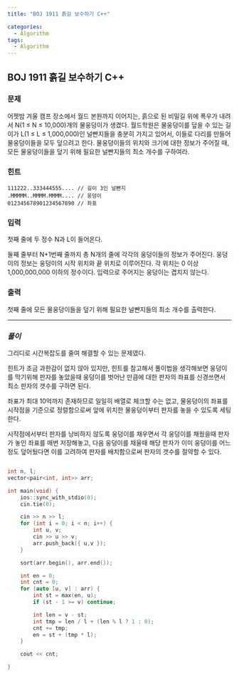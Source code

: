 ```yaml
---
title: "BOJ 1911 흙길 보수하기 C++"

categories:
  - Algorithm
tags:
  - Algorithm
---
```


## BOJ 1911 흙길 보수하기 C++

### 문제

어젯밤 겨울 캠프 장소에서 월드 본원까지 이어지는, 흙으로 된 비밀길 위에 폭우가 내려서 N(1 ≤ N ≤ 10,000)개의 물웅덩이가 생겼다. 월드학원은 물웅덩이를 덮을 수 있는 길이가 L(1 ≤ L ≤ 1,000,000)인 널빤지들을 충분히 가지고 있어서, 이들로 다리를 만들어 물웅덩이들을 모두 덮으려고 한다. 물웅덩이들의 위치와 크기에 대한 정보가 주어질 때, 모든 물웅덩이들을 덮기 위해 필요한 널빤지들의 최소 개수를 구하여라.

### 힌트

```
111222..333444555.... // 길이 3인 널빤지
.MMMMM..MMMM.MMMM.... // 웅덩이
012345678901234567890 // 좌표
```

### 입력

첫째 줄에 두 정수 N과 L이 들어온다.

둘째 줄부터 N+1번째 줄까지 총 N개의 줄에 각각의 웅덩이들의 정보가 주어진다. 웅덩이의 정보는 웅덩이의 시작 위치와 끝 위치로 이루어진다. 각 위치는 0 이상 1,000,000,000 이하의 정수이다. 입력으로 주어지는 웅덩이는 겹치지 않는다.

### 출력

첫째 줄에 모든 물웅덩이들을 덮기 위해 필요한 널빤지들의 최소 개수를 출력한다.

---

### _풀이_

그리디로 시간복잡도를 줄여 해결할 수 있는 문제였다.

힌트가 조금 과한감이 없지 않아 있지만, 힌트를 참고해서 풀이법을 생각해보면 웅덩이를 막기위해 판자를 놓았을때 웅덩이를 벗어난 만큼에 대한 판자의 좌표를 신경쓰면서 최소 판자의 갯수를 구하면 된다.

좌표가 최대 10억까지 존재하므로 일일히 배열로 체크할 수는 없고, 물웅덩이의 좌표를 시작점을 기준으로 정렬함으로써 앞에 위치한 물웅덩이부터 판자를 놓을 수 있도록 세팅한다.

시작점에서부터 판자를 낭비하지 않도록 웅덩이를 채우면서 각 웅덩이를 채웠을때 판자가 놓인 좌표를 매번 저장해놓고, 다음 웅덩이를 채울때 해당 판자가 이미 웅덩이를 어느정도 덮어뒀다면 이를 고려하여 판자를 배치함으로써 판자의 갯수를 절약할 수 있다.

```c++

int n, l;
vector<pair<int, int>> arr;

int main(void) {
    ios::sync_with_stdio(0);
    cin.tie(0);

    cin >> n >> l;
    for (int i = 0; i < n; i++) {
        int u, v;
        cin >> u >> v;
        arr.push_back({ u,v });
    }

    sort(arr.begin(), arr.end());

    int en = 0;
    int cnt = 0;
    for (auto [u, v] : arr) {
        int st = max(en, u);
        if (st - 1 >= v) continue;

        int len = v - st;
        int tmp = len / l + (len % l ? 1 : 0);
        cnt += tmp;
        en = st + (tmp * l);
    }

    cout << cnt;

}

```
